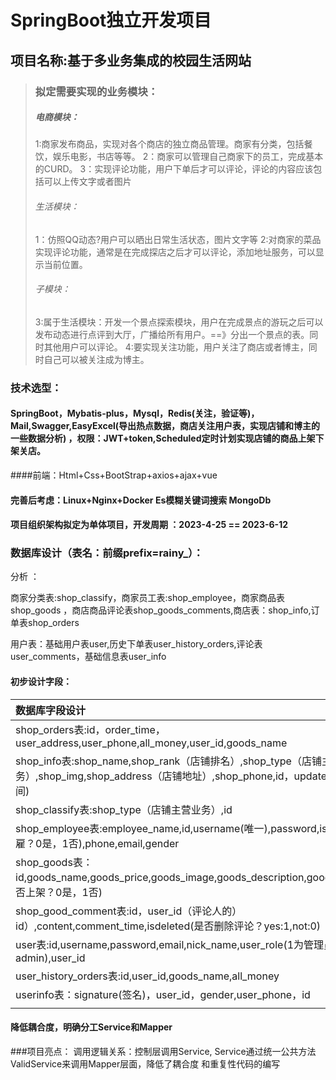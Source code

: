 # SpringBoot独立开发项目

## 项目名称:基于多业务集成的校园生活网站

> ### 拟定需要实现的业务模块：
>
> ##### 电商模块：
>
> 1:商家发布商品，实现对各个商店的独立商品管理。商家有分类，包括餐饮，娱乐电影，书店等等。
> 2：商家可以管理自己商家下的员工，完成基本的CURD。
> 3：实现评论功能，用户下单后才可以评论，评论的内容应该包括可以上传文字或者图片
>
> ###### 生活模块：
>
> 1：仿照QQ动态?用户可以晒出日常生活状态，图片文字等
> 2:对商家的菜品实现评论功能，通常是在完成探店之后才可以评论，添加地址服务，可以显示当前位置。
>
> ###### 子模块：
>
> 3:属于生活模块：开发一个景点探索模块，用户在完成景点的游玩之后可以发布动态进行点评到大厅，广播给所有用户。==》分出一个景点的表。同时其他用户可以评论。
> 4:要实现关注功能，用户关注了商店或者博主，同时自己可以被关注成为博主。

### **技术选型：**

#### SpringBoot，Mybatis-plus，Mysql，Redis(关注，验证等)，Mail,Swagger,EasyExcel(导出热点数据，商店关注用户表，实现店铺和博主的一些数据分析) ，权限：JWT+token,Scheduled定时计划实现店铺的商品上架下架关店。

####前端：Html+Css+BootStrap+axios+ajax+vue

#### 完善后考虑：Linux+Nginx+Docker  Es模糊关键词搜索 MongoDb

#### 项目组织架构拟定为单体项目，开发周期 ：2023-4-25  == 2023-6-12

### 数据库设计（表名：前缀prefix=rainy_）：

分析 ：

商家分类表:shop_classify，商家员工表:shop_employee，商家商品表shop_goods ，商店商品评论表shop_goods_comments,商店表：shop_info,订单表shop_orders

用户表：基础用户表user,历史下单表user_history_orders,评论表user_comments，基础信息表user_info

#### 初步设计字段：

| 数据库字段设计                                                                                                                               |  |  |
| :------------------------------------------------------------------------------------------------------------------------------------------- | - | - |
| shop_orders表:id，order_time，user_address,user_phone,all_money,user_id,goods_name                                                           |  |  |
| shop_info表:shop_name,shop_rank（店铺排名）,shop_type（店铺主营业务）,shop_img,shop_address（店铺地址）,shop_phone,id，update_time(开店时间) |  |  |
| shop_classify表:shop_type（店铺主营业务）,id                                                                                                 |  |  |
| shop_employee表:employee_name,id,username(唯一),password,isdroped(是否解雇？0是，1否),phone,email,gender                                     |  |  |
| shop_goods表：id,goods_name,goods_price,goods_image,goods_description,goods_isdroped(是否上架？0是，1否)                                     |  |  |
| shop_good_comment表:id，user_id（评论人的）id）,content,comment_time,isdeleted(是否删除评论？yes:1,not:0)                                    |  |  |
| user表:id,username,password,email,nick_name,user_role(1为管理员admin),user_id                                                                |  |  |
| user_history_orders表:id,user_id,goods_name,all_money                                                                                        |  |  |
| userinfo表：signature(签名)，user_id，gender,user_phone，id                                                                                  |  |  |
|                                                                                                                                              |  |  |

#### 降低耦合度，明确分工Service和Mapper
###项目亮点：
调用逻辑关系：控制层调用Service,
Service通过统一公共方法ValidService来调用Mapper层面，降低了耦合度
和重复性代码的编写
